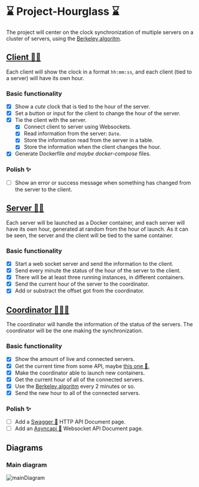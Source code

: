 # ⌛ Project-Hourglass ⌛

The project will center on the clock synchronization of multiple servers on a cluster of servers, using the [Berkeley algoritm](https://en.wikipedia.org/wiki/Berkeley_algorithm).

## [Client 🧔🔗](https://github.com/HeizRaum/Project-Hourglass/tree/master/clockServer/client)

Each client will show the clock in a format `hh:mm:ss`, and each client (tied to a server) will have its own hour.

### Basic functionality
* [x] Show a *cute* clock that is tied to the hour of the server.
* [x] Set a button or input for the client to change the hour of the server.
* [x] Tie the client with the server.
  * [x] Connect client to server using Websockets.
  * [x] Read information from the server: `Date`.
  * [x] Store the information read from the server in a table.
  * [x] Store the information when the client changes the hour.
* [x] Generate Dockerfile *and maybe docker-compose* files.

### Polish ✨
* [ ] Show an error or success message when something has changed from the server to the client.

## [Server 🤖🔗](https://github.com/HeizRaum/Project-Hourglass/tree/master/clockServer/server)

Each server will be launched as a Docker container, and each server will have its own hour, generated at random from the hour of launch. As it can be seen, the server and the
client will be tied to the same container.

### Basic functionality
* [x] Start a web socket server and send the information to the client.
* [x] Send every minute the status of the hour of the server to the client.
* [x] There will be at least three running instances, in different containers.
* [x] Send the current hour of the server to the coordinator.
* [x] Add or substract the offset got from the coordinator.

## [Coordinator 👩‍🍳🔗](https://github.com/HeizRaum/Project-Hourglass/tree/master/coordinator)

The coordinator will handle the information of the status of the servers. The coordinator will be the one making the synchronization.

### Basic functionality
* [x] Show the amount of live and connected servers.
* [x] Get the current time from some API, maybe [this one 🔗.](http://worldtimeapi.org/)
* [x] Make the coordinator able to launch new containers.
* [x] Get the current hour of all of the connected servers.
* [x] Use the [Berkeley algoritm](https://en.wikipedia.org/wiki/Berkeley_algorithm) every 2 minutes or so.
* [x] Send the new hour to all of the connected servers.

### Polish ✨
* [ ] Add a [Swagger 🔗](https://swagger.io/) HTTP API Document page.
* [ ] Add an [Asyncapi 🔗](https://www.asyncapi.com/) Websocket API Document page.

## Diagrams
### Main diagram
![mainDiagram](https://github.com/HeizRaum/Project-Hourglass/blob/master/diagrams/diagram.svg)
